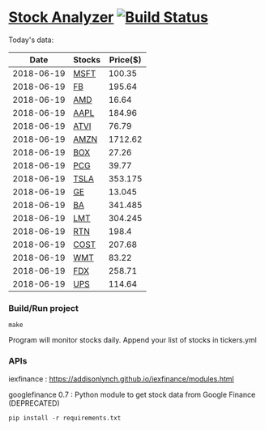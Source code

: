 # [Stock Analyzer](https://ogoyal.github.io/StockAnalyzer/) [![Build Status](https://travis-ci.org/ogoyal/StockAnalyzer.svg?branch=master)](https://travis-ci.org/ogoyal/StockAnalyzer)

Today's data:

| Date| Stocks| Price($) | 
| --- | --- | ---  | 
| 2018-06-19| [MSFT](https://plot.ly/~ogoyal/2)| 100.35 | 
| 2018-06-19| [FB](https://plot.ly/~ogoyal/4)| 195.64 | 
| 2018-06-19| [AMD](https://plot.ly/~ogoyal/6)| 16.64 | 
| 2018-06-19| [AAPL](https://plot.ly/~ogoyal/8)| 184.96 | 
| 2018-06-19| [ATVI](https://plot.ly/~ogoyal/10)| 76.79 | 
| 2018-06-19| [AMZN](https://plot.ly/~ogoyal/12)| 1712.62 | 
| 2018-06-19| [BOX](https://plot.ly/~ogoyal/14)| 27.26 | 
| 2018-06-19| [PCG](https://plot.ly/~ogoyal/16)| 39.77 | 
| 2018-06-19| [TSLA](https://plot.ly/~ogoyal/18)| 353.175 | 
| 2018-06-19| [GE](https://plot.ly/~ogoyal/20)| 13.045 | 
| 2018-06-19| [BA](https://plot.ly/~ogoyal/22)| 341.485 | 
| 2018-06-19| [LMT](https://plot.ly/~ogoyal/24)| 304.245 | 
| 2018-06-19| [RTN](https://plot.ly/~ogoyal/26)| 198.4 | 
| 2018-06-19| [COST](https://plot.ly/~ogoyal/28)| 207.68 | 
| 2018-06-19| [WMT](https://plot.ly/~ogoyal/30)| 83.22 | 
| 2018-06-19| [FDX](https://plot.ly/~ogoyal/32)| 258.71 | 
| 2018-06-19| [UPS](https://plot.ly/~ogoyal/34)| 114.64 | 

### Build/Run project

```
make
```

Program will monitor stocks daily. Append your list of stocks in tickers.yml

### APIs
iexfinance : https://addisonlynch.github.io/iexfinance/modules.html

googlefinance 0.7 : Python module to get stock data from Google Finance (DEPRECATED)

```
pip install -r requirements.txt
```
